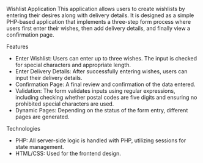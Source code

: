 Wishlist Application
This application allows users to create wishlists by entering their desires along with delivery details. It is designed as a simple PHP-based application that implements a three-step form process where users first enter their wishes, then add delivery details, and finally view a confirmation page.

Features
- Enter Wishlist: Users can enter up to three wishes. The input is checked for special characters and appropriate length.
- Enter Delivery Details: After successfully entering wishes, users can input their delivery details.
- Confirmation Page: A final review and confirmation of the data entered.
- Validation: The form validates inputs using regular expressions, including checking whether postal codes are five digits and ensuring no prohibited special characters are used.
- Dynamic Pages: Depending on the status of the form entry, different pages are generated.

Technologies
- PHP: All server-side logic is handled with PHP, utilizing sessions for state management.
- HTML/CSS: Used for the frontend design.
